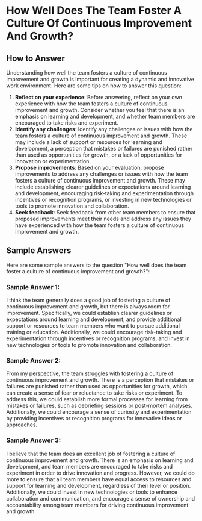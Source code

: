 How Well Does The Team Foster A Culture Of Continuous Improvement And Growth?
====================================================================================================

How to Answer
-------------

Understanding how well the team fosters a culture of continuous improvement and growth is important for creating a dynamic and innovative work environment. Here are some tips on how to answer this question:

1. **Reflect on your experience**: Before answering, reflect on your own experience with how the team fosters a culture of continuous improvement and growth. Consider whether you feel that there is an emphasis on learning and development, and whether team members are encouraged to take risks and experiment.
2. **Identify any challenges**: Identify any challenges or issues with how the team fosters a culture of continuous improvement and growth. These may include a lack of support or resources for learning and development, a perception that mistakes or failures are punished rather than used as opportunities for growth, or a lack of opportunities for innovation or experimentation.
3. **Propose improvements**: Based on your evaluation, propose improvements to address any challenges or issues with how the team fosters a culture of continuous improvement and growth. These may include establishing clearer guidelines or expectations around learning and development, encouraging risk-taking and experimentation through incentives or recognition programs, or investing in new technologies or tools to promote innovation and collaboration.
4. **Seek feedback**: Seek feedback from other team members to ensure that proposed improvements meet their needs and address any issues they have experienced with how the team fosters a culture of continuous improvement and growth.

Sample Answers
--------------

Here are some sample answers to the question "How well does the team foster a culture of continuous improvement and growth?":

### Sample Answer 1:

I think the team generally does a good job of fostering a culture of continuous improvement and growth, but there is always room for improvement. Specifically, we could establish clearer guidelines or expectations around learning and development, and provide additional support or resources to team members who want to pursue additional training or education. Additionally, we could encourage risk-taking and experimentation through incentives or recognition programs, and invest in new technologies or tools to promote innovation and collaboration.

### Sample Answer 2:

From my perspective, the team struggles with fostering a culture of continuous improvement and growth. There is a perception that mistakes or failures are punished rather than used as opportunities for growth, which can create a sense of fear or reluctance to take risks or experiment. To address this, we could establish more formal processes for learning from mistakes or failures, such as debriefing sessions or post-mortem analyses. Additionally, we could encourage a sense of curiosity and experimentation by providing incentives or recognition programs for innovative ideas or approaches.

### Sample Answer 3:

I believe that the team does an excellent job of fostering a culture of continuous improvement and growth. There is an emphasis on learning and development, and team members are encouraged to take risks and experiment in order to drive innovation and progress. However, we could do more to ensure that all team members have equal access to resources and support for learning and development, regardless of their level or position. Additionally, we could invest in new technologies or tools to enhance collaboration and communication, and encourage a sense of ownership and accountability among team members for driving continuous improvement and growth.
